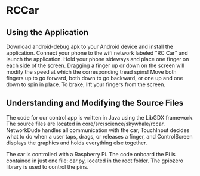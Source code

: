 # RCCar

## Using the Application
Download android-debug.apk to your Android device and install the application. Connect your phone to the wifi network labeled "RC Car" and launch the application. Hold your phone sideways and place one finger on each side of the screen. Dragging a finger up or down on the screen will modify the speed at which the corresponding tread spins! Move both fingers up to go forward, both down to go backward, or one up and one down to spin in place. To brake, lift your fingers from the screen.

## Understanding and Modifying the Source Files
The code for our control app is written in Java using the LibGDX framework. The source files are located in core/src/science/skywhale/rccar. NetworkDude handles all communication with the car, TouchInput decides what to do when a user taps, drags, or releases a finger, and ControlScreen displays the graphics and holds everything else together.

The car is controlled with a Raspberry Pi. The code onboard the Pi is contained in just one file: car.py, located in the root folder. The gpiozero library is used to control the pins.
